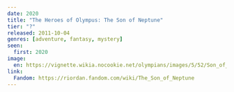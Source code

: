 ```yaml
---
date: 2020
title: "The Heroes of Olympus: The Son of Neptune"
tier: "?"
released: 2011-10-04
genres: [adventure, fantasy, mystery]
seen:
  first: 2020
image:
  en: https://vignette.wikia.nocookie.net/olympians/images/5/52/Son_of_Neptune_Final_Cover.jpg/revision/latest?cb=20110616135105
link:
  Fandom: https://riordan.fandom.com/wiki/The_Son_of_Neptune
---
```


